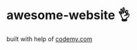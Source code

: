 # awesome-website :ok_hand:                                                                                                                                                                                                                                                                
built with help of <a href="http://johnelder.com/">codemy.com</a>
